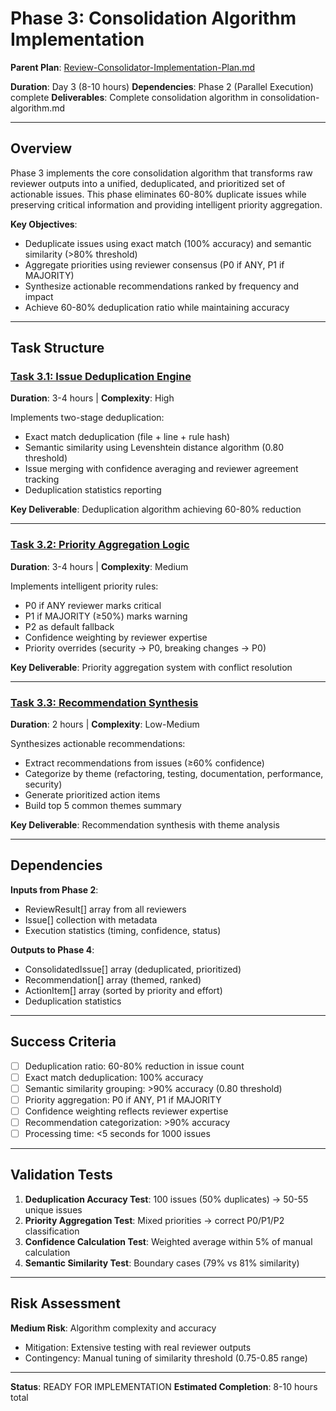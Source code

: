 # Phase 3: Consolidation Algorithm Implementation

**Parent Plan**: [Review-Consolidator-Implementation-Plan.md](../Review-Consolidator-Implementation-Plan.md)

**Duration**: Day 3 (8-10 hours)
**Dependencies**: Phase 2 (Parallel Execution) complete
**Deliverables**: Complete consolidation algorithm in consolidation-algorithm.md

---

## Overview

Phase 3 implements the core consolidation algorithm that transforms raw reviewer outputs into a unified, deduplicated, and prioritized set of actionable issues. This phase eliminates 60-80% duplicate issues while preserving critical information and providing intelligent priority aggregation.

**Key Objectives**:
- Deduplicate issues using exact match (100% accuracy) and semantic similarity (>80% threshold)
- Aggregate priorities using reviewer consensus (P0 if ANY, P1 if MAJORITY)
- Synthesize actionable recommendations ranked by frequency and impact
- Achieve 60-80% deduplication ratio while maintaining accuracy

---

## Task Structure

### [Task 3.1: Issue Deduplication Engine](phase-3-consolidation-algorithm/task-3.1-deduplication-engine.md)
**Duration**: 3-4 hours | **Complexity**: High

Implements two-stage deduplication:
- Exact match deduplication (file + line + rule hash)
- Semantic similarity using Levenshtein distance algorithm (0.80 threshold)
- Issue merging with confidence averaging and reviewer agreement tracking
- Deduplication statistics reporting

**Key Deliverable**: Deduplication algorithm achieving 60-80% reduction

---

### [Task 3.2: Priority Aggregation Logic](phase-3-consolidation-algorithm/task-3.2-priority-aggregation.md)
**Duration**: 3-4 hours | **Complexity**: Medium

Implements intelligent priority rules:
- P0 if ANY reviewer marks critical
- P1 if MAJORITY (≥50%) marks warning
- P2 as default fallback
- Confidence weighting by reviewer expertise
- Priority overrides (security → P0, breaking changes → P0)

**Key Deliverable**: Priority aggregation system with conflict resolution

---

### [Task 3.3: Recommendation Synthesis](phase-3-consolidation-algorithm/task-3.3-recommendation-synthesis.md)
**Duration**: 2 hours | **Complexity**: Low-Medium

Synthesizes actionable recommendations:
- Extract recommendations from issues (≥60% confidence)
- Categorize by theme (refactoring, testing, documentation, performance, security)
- Generate prioritized action items
- Build top 5 common themes summary

**Key Deliverable**: Recommendation synthesis with theme analysis

---

## Dependencies

**Inputs from Phase 2**:
- ReviewResult[] array from all reviewers
- Issue[] collection with metadata
- Execution statistics (timing, confidence, status)

**Outputs to Phase 4**:
- ConsolidatedIssue[] array (deduplicated, prioritized)
- Recommendation[] array (themed, ranked)
- ActionItem[] array (sorted by priority and effort)
- Deduplication statistics

---

## Success Criteria

- [ ] Deduplication ratio: 60-80% reduction in issue count
- [ ] Exact match deduplication: 100% accuracy
- [ ] Semantic similarity grouping: >90% accuracy (0.80 threshold)
- [ ] Priority aggregation: P0 if ANY, P1 if MAJORITY
- [ ] Confidence weighting reflects reviewer expertise
- [ ] Recommendation categorization: >90% accuracy
- [ ] Processing time: <5 seconds for 1000 issues

---

## Validation Tests

1. **Deduplication Accuracy Test**: 100 issues (50% duplicates) → 50-55 unique issues
2. **Priority Aggregation Test**: Mixed priorities → correct P0/P1/P2 classification
3. **Confidence Calculation Test**: Weighted average within 5% of manual calculation
4. **Semantic Similarity Test**: Boundary cases (79% vs 81% similarity)

---

## Risk Assessment

**Medium Risk**: Algorithm complexity and accuracy
- Mitigation: Extensive testing with real reviewer outputs
- Contingency: Manual tuning of similarity threshold (0.75-0.85 range)

---

**Status**: READY FOR IMPLEMENTATION
**Estimated Completion**: 8-10 hours total

